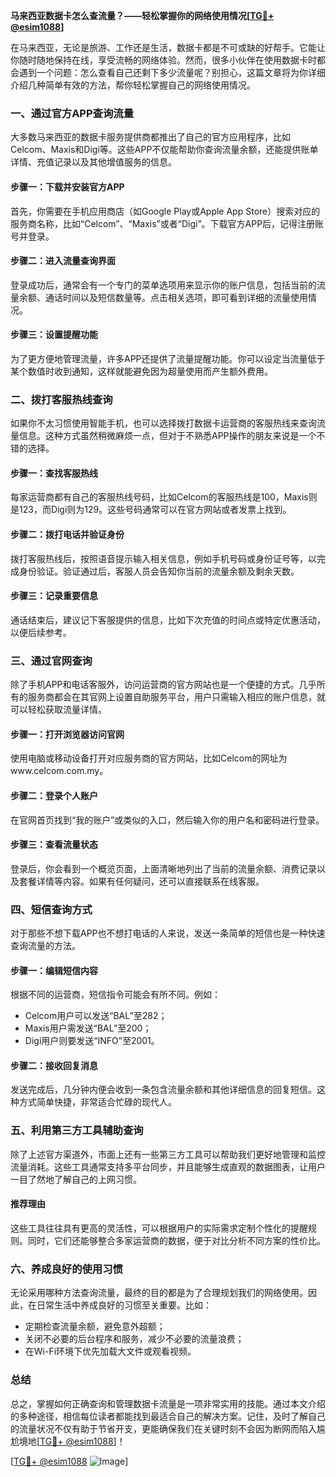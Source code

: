 **马来西亚数据卡怎么查流量？——轻松掌握你的网络使用情况[[TG💪+ @esim1088](https://t.me/s/esim1088)]**

在马来西亚，无论是旅游、工作还是生活，数据卡都是不可或缺的好帮手。它能让你随时随地保持在线，享受流畅的网络体验。然而，很多小伙伴在使用数据卡时都会遇到一个问题：怎么查看自己还剩下多少流量呢？别担心，这篇文章将为你详细介绍几种简单有效的方法，帮你轻松掌握自己的网络使用情况。

### **一、通过官方APP查询流量**

大多数马来西亚的数据卡服务提供商都推出了自己的官方应用程序，比如Celcom、Maxis和Digi等。这些APP不仅能帮助你查询流量余额，还能提供账单详情、充值记录以及其他增值服务的信息。

#### **步骤一：下载并安装官方APP**
首先，你需要在手机应用商店（如Google Play或Apple App Store）搜索对应的服务商名称，比如“Celcom”、“Maxis”或者“Digi”。下载官方APP后，记得注册账号并登录。

#### **步骤二：进入流量查询界面**
登录成功后，通常会有一个专门的菜单选项用来显示你的账户信息，包括当前的流量余额、通话时间以及短信数量等。点击相关选项，即可看到详细的流量使用情况。

#### **步骤三：设置提醒功能**
为了更方便地管理流量，许多APP还提供了流量提醒功能。你可以设定当流量低于某个数值时收到通知，这样就能避免因为超量使用而产生额外费用。

### **二、拨打客服热线查询**

如果你不太习惯使用智能手机，也可以选择拨打数据卡运营商的客服热线来查询流量信息。这种方式虽然稍微麻烦一点，但对于不熟悉APP操作的朋友来说是一个不错的选择。

#### **步骤一：查找客服热线**
每家运营商都有自己的客服热线号码，比如Celcom的客服热线是100，Maxis则是123，而Digi则为129。这些号码通常可以在官方网站或者发票上找到。

#### **步骤二：拨打电话并验证身份**
拨打客服热线后，按照语音提示输入相关信息，例如手机号码或身份证号等，以完成身份验证。验证通过后，客服人员会告知你当前的流量余额及剩余天数。

#### **步骤三：记录重要信息**
通话结束后，建议记下客服提供的信息，比如下次充值的时间点或特定优惠活动，以便后续参考。

### **三、通过官网查询**

除了手机APP和电话客服外，访问运营商的官方网站也是一个便捷的方式。几乎所有的服务商都会在其官网上设置自助服务平台，用户只需输入相应的账户信息，就可以轻松获取流量详情。

#### **步骤一：打开浏览器访问官网**
使用电脑或移动设备打开对应服务商的官方网站，比如Celcom的网址为www.celcom.com.my。

#### **步骤二：登录个人账户**
在官网首页找到“我的账户”或类似的入口，然后输入你的用户名和密码进行登录。

#### **步骤三：查看流量状态**
登录后，你会看到一个概览页面，上面清晰地列出了当前的流量余额、消费记录以及套餐详情等内容。如果有任何疑问，还可以直接联系在线客服。

### **四、短信查询方式**

对于那些不想下载APP也不想打电话的人来说，发送一条简单的短信也是一种快速查询流量的方法。

#### **步骤一：编辑短信内容**
根据不同的运营商，短信指令可能会有所不同。例如：
- Celcom用户可以发送“BAL”至282；
- Maxis用户需发送“BAL”至200；
- Digi用户则要发送“INFO”至2001。

#### **步骤二：接收回复消息**
发送完成后，几分钟内便会收到一条包含流量余额和其他详细信息的回复短信。这种方式简单快捷，非常适合忙碌的现代人。

### **五、利用第三方工具辅助查询**

除了上述官方渠道外，市面上还有一些第三方工具可以帮助我们更好地管理和监控流量消耗。这些工具通常支持多平台同步，并且能够生成直观的数据图表，让用户一目了然地了解自己的上网习惯。

#### **推荐理由**
这些工具往往具有更高的灵活性，可以根据用户的实际需求定制个性化的提醒规则。同时，它们还能够整合多家运营商的数据，便于对比分析不同方案的性价比。

### **六、养成良好的使用习惯**

无论采用哪种方法查询流量，最终的目的都是为了合理规划我们的网络使用。因此，在日常生活中养成良好的习惯至关重要。比如：
- 定期检查流量余额，避免意外超额；
- 关闭不必要的后台程序和服务，减少不必要的流量浪费；
- 在Wi-Fi环境下优先加载大文件或观看视频。

### **总结**

总之，掌握如何正确查询和管理数据卡流量是一项非常实用的技能。通过本文介绍的多种途径，相信每位读者都能找到最适合自己的解决方案。记住，及时了解自己的流量状况不仅有助于节省开支，更能确保我们在关键时刻不会因为断网而陷入尴尬境地[[TG💪+ @esim1088](https://t.me/s/esim1088)]！

[[TG💪+ @esim1088](https://t.me/s/esim1088) ![Image](https://i.postimg.cc/4NQfJmqS/Snipaste-2025-05-13-00-14-12.png)]